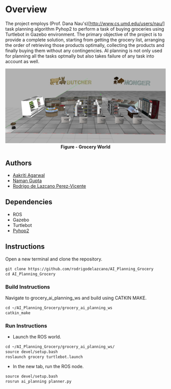 # Overview
The project employs (Prof. Dana Nau's)[http://www.cs.umd.edu/users/nau/] task planning algorithm Pyhop2 to perform a task of buying groceries using Turtlebot in Gazebo environment. The primary objective of the project is to provide a complete solution, starting from getting the grocery list, arranging the order of retrieving those products optimally, collecting the products and finally buying them without any contingencies. AI planning is not only used for planning all the tasks optmally but also takes failure of any task into account as well.

<p align="center">
  <img src="https://github.com/rodrigodelazcano/AI_Planning_Grocery/blob/master/Resources/Front%20View.jpg">
  <br><b>Figure - Grocery World</b><br>
</p>


## Authors

- [Aakriti Agarwal](https://www.linkedin.com/in/aakriti-agrawal05/)
- [Naman Gupta](https://www.linkedin.com/in/namangupta98/)
- [Rodrigo de Lazcano Perez-Vicente](https://www.linkedin.com/in/rodrigodelazcano/)

## Dependencies
- ROS
- Gazebo
- Turtlebot
- [Pyhop2](https://github.com/patras91/pyhop2)

## Instructions
Open a new terminal and clone the repository.
```
git clone https://github.com/rodrigodelazcano/AI_Planning_Grocery
cd AI_Planning_Grocery
```

### Build Instructions
Navigate to grocery_ai_planning_ws and build using CATKIN MAKE.
```
cd ~/AI_Planning_Grocery/grocery_ai_planning_ws
catkin_make
```

### Run Instructions
- Launch the ROS world.
```
cd ~/AI_Planning_Grocery/grocery_ai_planning_ws/
source devel/setup.bash
roslaunch grocery turtlebot.launch
```
- In the new tab, run the ROS node.
```
source devel/setup.bash
rosrun ai_planning planner.py
```
